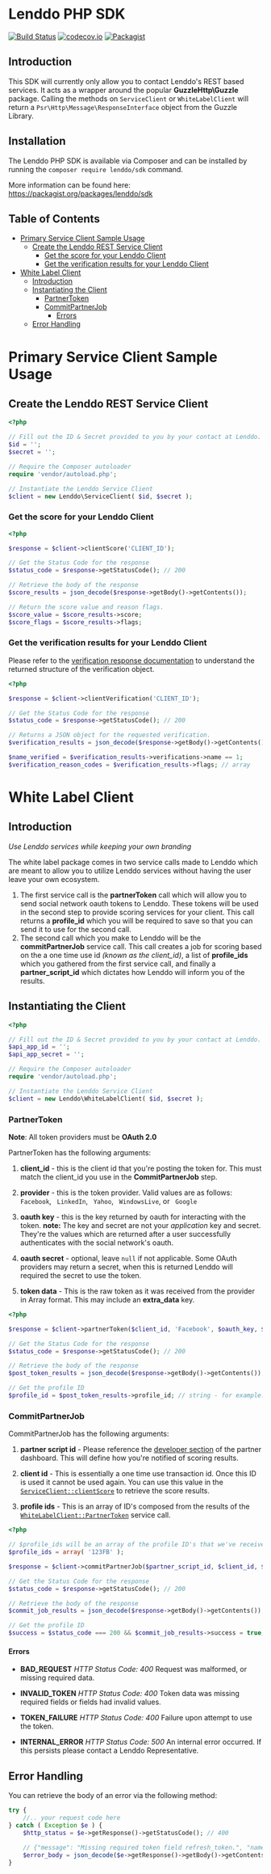 # Lenddo PHP SDK

[![Build Status](https://travis-ci.org/Lenddo/php-lenddo.svg?branch=master)](https://travis-ci.org/Lenddo/php-lenddo) [![codecov.io](https://img.shields.io/codecov/c/github/Lenddo/php-lenddo.svg)](http://codecov.io/github/Lenddo/php-lenddo?branch=master) [![Packagist](https://img.shields.io/packagist/v/lenddo/sdk.svg)](https://packagist.org/packages/lenddo/sdk)

## Introduction

This SDK will currently only allow you to contact Lenddo's REST based services. It acts as a wrapper around the  popular
**GuzzleHttp\Guzzle** package. Calling the methods on `ServiceClient` or `WhiteLabelClient` will return a 
`Psr\Http\Message\ResponseInterface` object from the Guzzle Library.

## Installation
The Lenddo PHP SDK is available via Composer and can be installed by running the `composer require lenddo/sdk` command.

More information can be found here: https://packagist.org/packages/lenddo/sdk

## Table of Contents
<!-- START doctoc generated TOC please keep comment here to allow auto update -->
<!-- DON'T EDIT THIS SECTION, INSTEAD RE-RUN doctoc TO UPDATE -->


- [Primary Service Client Sample Usage](#primary-service-client-sample-usage)
  - [Create the Lenddo REST Service Client](#create-the-lenddo-rest-service-client)
    - [Get the score for your Lenddo Client](#get-the-score-for-your-lenddo-client)
    - [Get the verification results for your Lenddo Client](#get-the-verification-results-for-your-lenddo-client)
- [White Label Client](#white-label-client)
  - [Introduction](#introduction)
  - [Instantiating the Client](#instantiating-the-client)
    - [PartnerToken](#partnertoken)
    - [CommitPartnerJob](#commitpartnerjob)
      - [Errors](#errors)
  - [Error Handling](#error-handling)

<!-- END doctoc generated TOC please keep comment here to allow auto update -->

# Primary Service Client Sample Usage
## Create the Lenddo REST Service Client
```php
<?php

// Fill out the ID & Secret provided to you by your contact at Lenddo.
$id = '';
$secret = '';

// Require the Composer autoloader
require 'vendor/autoload.php';

// Instantiate the Lenddo Service Client
$client = new Lenddo\ServiceClient( $id, $secret );
```

### Get the score for your Lenddo Client
```php
<?php

$response = $client->clientScore('CLIENT_ID');

// Get the Status Code for the response
$status_code = $response->getStatusCode(); // 200

// Retrieve the body of the response
$score_results = json_decode($response->getBody()->getContents());

// Return the score value and reason flags.
$score_value = $score_results->score;
$score_flags = $score_results->flags;
```

### Get the verification results for your Lenddo Client
Please refer to the [verification response documentation](https://github.com/Lenddo/php-lenddo/blob/master/docs/verification_response.md) to understand the returned 
structure of the verification object.

```php
<?php

$response = $client->clientVerification('CLIENT_ID');

// Get the Status Code for the response
$status_code = $response->getStatusCode(); // 200

// Returns a JSON object for the requested verification.
$verification_results = json_decode($response->getBody()->getContents());

$name_verified = $verification_results->verifications->name == 1;
$verification_reason_codes = $verification_results->flags; // array
```

# White Label Client
## Introduction
_Use Lenddo services while keeping your own branding_

The white label package comes in two service calls made to Lenddo which are meant to allow you to utilize Lenddo 
    services without having the user leave your own ecosystem.

1. The first service call is the **partnerToken** call which will allow you to send social network oauth tokens to
    Lenddo. These tokens will be used in the second step to provide scoring services for your client. This call returns
    a **profile_id** which you will be required to save so that you can send it to use for the second call.
2. The second call which you make to Lenddo will be the **commitPartnerJob** service call. This call creates a job for
    scoring based on the a one time use id _(known as the client_id)_, a list of **profile_ids** which you gathered from
    the first service call, and finally a **partner_script_id** which dictates how Lenddo will inform you of the results.

## Instantiating the Client
```php
<?php

// Fill out the ID & Secret provided to you by your contact at Lenddo.
$api_app_id = '';
$api_app_secret = '';

// Require the Composer autoloader
require 'vendor/autoload.php';

// Instantiate the Lenddo Service Client
$client = new Lenddo\WhiteLabelClient( $id, $secret );
```

### PartnerToken
**Note**: All token providers must be **OAuth 2.0**

PartnerToken has the following arguments:

1. **client_id** - this is the client id that you're posting the token for. This must match the client_id you use in
    the **CommitPartnerJob** step.

2. **provider** - this is the token provider. Valid values are as follows:
    `Facebook`, ` LinkedIn`, ` Yahoo`, ` WindowsLive`, or ` Google`

3. **oauth key** - this is the key returned by oauth for interacting with the token.
    **note:** The key and secret are not your _application_ key and secret. They're the values which are returned
    after a user successfully authenticates with the social network's oauth.

4. **oauth secret** - optional, leave `null` if not applicable. Some OAuth providers may return a secret, when this
    is returned Lenddo will required the secret to use the token.

5. **token data** - This is the raw token as it was received from the provider in Array format.
    This may include an **extra_data** key.

```php
<?php

$response = $client->partnerToken($client_id, 'Facebook', $oauth_key, $oauth_secret, $token_data);

// Get the Status Code for the response
$status_code = $response->getStatusCode(); // 200

// Retrieve the body of the response
$post_token_results = json_decode($response->getBody()->getContents());

// Get the profile ID
$profile_id = $post_token_results->profile_id; // string - for example: 123FB
```


### CommitPartnerJob

CommitPartnerJob has the following arguments:

1. **partner script id** - Please reference the [developer section](https://partners.lenddo.com/developer_settings) 
    of the partner dashboard. This will define how you're notified of scoring results.

2. **client id** - This is essentially a one time use transaction id. Once this ID is used it cannot be used again.
    You can use this value in the [`ServiceClient::clientScore`](#get-the-score-for-your-lenddo-client)
    to retrieve the score results.
    
3. **profile ids** - This is an array of ID's composed from the results of the
    [`WhiteLabelClient::PartnerToken`](#partnertoken) service call.

```php
<?php

// $profile_ids will be an array of the profile ID's that we've received as a response from PartnerToken
$profile_ids = array( '123FB' );

$response = $client->commitPartnerJob($partner_script_id, $client_id, $profile_ids);

// Get the Status Code for the response
$status_code = $response->getStatusCode(); // 200

// Retrieve the body of the response
$commit_job_results = json_decode($response->getBody()->getContents());

// Get the profile ID
$success = $status_code === 200 && $commit_job_results->success = true;
```

#### Errors
* **BAD_REQUEST** _HTTP Status Code: 400_
    Request was malformed, or missing required data.
    
* **INVALID_TOKEN** _HTTP Status Code: 400_
    Token data was missing required fields or fields had invalid values.

* **TOKEN_FAILURE** _HTTP Status Code: 400_
    Failure upon attempt to use the token.
    
* **INTERNAL_ERROR** _HTTP Status Code: 500_
    An internal error occurred. If this persists please contact a Lenddo Representative.

## Error Handling
You can retrieve the body of an error via the following method:
```php
try {
    //.. your request code here
} catch ( Exception $e ) {
    $http_status = $e->getResponse()->getStatusCode(); // 400
    
    // {"message": "Missing required token field refresh_token.", "name": "INVALID_TOKEN"}
    $error_body = json_decode($e->getResponse()->getBody()->getContents());
}
```